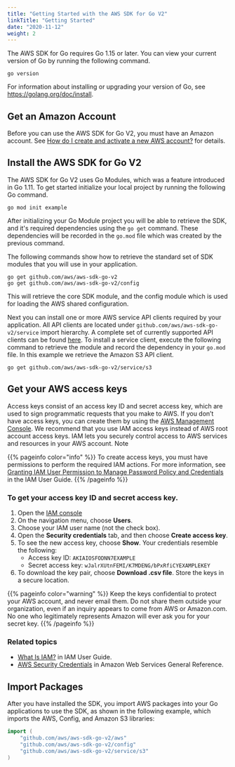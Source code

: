 ```yaml
---
title: "Getting Started with the AWS SDK for Go V2"
linkTitle: "Getting Started"
date: "2020-11-12"
weight: 2
---
```


The AWS SDK for Go requires Go 1.15 or later. You can view your current version of Go by running the following command.

```
go version
```

For information about installing or upgrading your version of Go, see https://golang.org/doc/install.

## Get an Amazon Account

Before you can use the AWS SDK for Go V2, you must have an Amazon account.
See [How do I create and activate a new AWS account?](https://aws.amazon.com/premiumsupport/knowledge-center/create-and-activate-aws-account/)
for details.

## Install the AWS SDK for Go V2

The AWS SDK for Go V2 uses Go Modules, which was a feature introduced in Go 1.11. To get started initialize your local
project by running the following Go command.

```
go mod init example
```

After initializing your Go Module project you will be able to retrieve the SDK, and it's required dependencies using
the `go get` command. These dependencies will be recorded in the `go.mod` file which was created by the previous
command.

The following commands show how to retrieve the standard set of SDK modules that you will use in your application.

```
go get github.com/aws/aws-sdk-go-v2
go get github.com/aws/aws-sdk-go-v2/config
```

This will retrieve the core SDK module, and the config module which is used for loading the AWS shared configuration.

Next you can install one or more AWS service API clients required by your application. All API clients are located
under `github.com/aws/aws-sdk-go-v2/service` import hierarchy. A complete set of currently supported API clients can be
found
[here](https://pkg.go.dev/mod/github.com/aws/aws-sdk-go-v2?tab=packages). To install a service client, execute the
following command to retrieve the module and record the dependency in your `go.mod` file. In this example we retrieve
the Amazon S3 API client.

```
go get github.com/aws/aws-sdk-go-v2/service/s3
```

## Get your AWS access keys

Access keys consist of an access key ID and secret access key, which are used to sign programmatic requests that you
make to AWS. If you don’t have access keys, you can create them by using
the [AWS Management Console](https://console.aws.amazon.com/console/home). We recommend that you use IAM access keys
instead of AWS root account access keys. IAM lets you securely control access to AWS services and resources in your AWS
account. Note

{{% pageinfo color="info" %}} To create access keys, you must have permissions to perform the required IAM actions. For
more information,
see [Granting IAM User Permission to Manage Password Policy and Credentials](https://docs.aws.amazon.com/IAM/latest/UserGuide/id_credentials_delegate-permissions.html)
in the IAM User Guide. {{% /pageinfo %}}

### To get your access key ID and secret access key.

1. Open the [IAM console](https://console.aws.amazon.com/iam/home)
1. On the navigation menu, choose **Users**.
1. Choose your IAM user name (not the check box).
1. Open the **Security credentials** tab, and then choose **Create access key**.
1. To see the new access key, choose **Show**. Your credentials resemble the following:
    * Access key ID: `AKIAIOSFODNN7EXAMPLE`
    * Secret access key: `wJalrXUtnFEMI/K7MDENG/bPxRfiCYEXAMPLEKEY`
1. To download the key pair, choose **Download .csv file**. Store the keys in a secure location.

{{% pageinfo color="warning" %}} Keep the keys confidential to protect your AWS account, and never email them. Do not
share them outside your organization, even if an inquiry appears to come from AWS or Amazon.com. No one who legitimately
represents Amazon will ever ask you for your secret key. {{% /pageinfo %}}

### Related topics

* [What Is IAM?](https://docs.aws.amazon.com/IAM/latest/UserGuide/introduction.html)
  in IAM User Guide.
* [AWS Security Credentials](https://docs.aws.amazon.com/general/latest/gr/aws-security-credentials.html)
  in Amazon Web Services General Reference.

## Import Packages

After you have installed the SDK, you import AWS packages into your Go applications to use the SDK, as shown in the
following example, which imports the AWS, Config, and Amazon S3 libraries:

```go
import (
	"github.com/aws/aws-sdk-go-v2/aws"
	"github.com/aws/aws-sdk-go-v2/config"
	"github.com/aws/aws-sdk-go-v2/service/s3"
)
```

